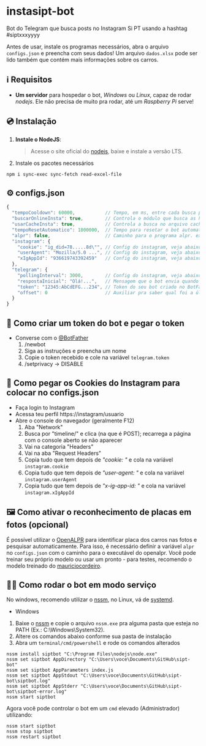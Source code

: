# instasipt-bot
Bot do Telegram que busca posts no Instagram Si PT usando a hashtag #siptxxxyyyy

Antes de usar, instale os programas necessários, abra o arquivo `configs.json` e preencha com seus dados!
Um arquivo `dados.xlsx` pode ser lido também que contém mais informações sobre os carros.

## ℹ️ Requisitos

* **Um servidor** para hospedar o bot, _Windows_ ou _Linux_, capaz de rodar _nodejs_. Ele não precisa de muito pra rodar, até um _Raspberry Pi_ serve!

## 💿 Instalação
1. **Instale o NodeJS**:
    >Acesse o site oficial do [nodejs](https://nodejs.org/), baixe e instale a versão LTS.
2. Instale os pacotes necessários
```
npm i sync-exec sync-fetch read-excel-file
```

## ⚙️ configs.json
```js
{
  "tempoCooldown": 60000,           // Tempo, em ms, entre cada busca por usuário
  "buscarOnlineInsta": true,        // Controla o módulo que busca as hashtags no instagram
  "usarCacheInsta": true,           // Controla a busca no arquivo cache.json
  "tempoResetAutomatico": 1800000,  // Tempo para resetar o bot automaticamente pra evitar bugs (gambiarra windows)
  "alpr": false,                    // Caminho para o programa alpr. ex.: C:\\Apps\\alpr.exe
  "instagram": {
    "cookie": "ig_did=78.....8d\"", // Config do instagram, veja abaixo como obter
    "userAgent": "Mozilla/5.0 ...", // Config do instagram, veja abaixo como obter
    "xIgAppId": "936619743392459"   // Config do instagram, veja abaixo como obter
  },
  "telegram": {
    "pollingInterval": 3000,        // Config do instagram, veja abaixo como obter
    "respostaInicial": "Olá!...",   // Mensagem que o bot envia quando a pessoa manda /start
    "token": "12345:AbCdEFG...234", // Token do seu bot criado no BotFater, veja abaixo como obter
    "offset": 0                     // Auxiliar pra saber qual foi a última msg recebida na API, não mexer
  }
}
```

## 🤖 Como criar um token do bot e pegar o  token

- Converse com o [@BotFather](https://t.me/BotFather)
    1. /newbot
    2. Siga as instruções e preencha um nome
    4. Copie o token recebido e cole na variável `telegram.token`
    5. /setprivacy -> DISABLE


## 🍪 Como pegar os Cookies do Instagram para colocar no configs.json

- Faça login to Instagram
- Acessa teu perfil https://instagram/usuario
- Abre o console do navegador (geralmente F12)
  1. Aba "Network"
  2. Busca por "timeline/" e clica (na que é POST); recarrega a página com o console aberto se não aparecer
  3. Vai na categoria "Headers"
  4. Vai na aba "Request Headers"
  5. Copia tudo que tem depois de _"cookie: "_ e cola na variável `instagram.cookie`
  6. Copia tudo que tem depois de _"user-agent: "_ e cola na variável `instagram.userAgent`
  7. Copia tudo que tem depois de _"x-ig-app-id: "_ e cola na variável `instagram.xIgAppId`

## 🖼 Como ativar o reconhecimento de placas em fotos (opcional)

É possível utilizar o [OpenALPR](https://github.com/openalpr/openalpr) para identificar placa dos carros nas fotos e pesquisar automaticamente.
Para isso, é necessário definir a variável `alpr` no `configs.json` com o caminho para o executável do openalpr.
Você pode treinar seu próprio modelo ou usar um pronto - para testes, recomendo o modelo treinado do [mauriciocordeiro](https://github.com/mauriciocordeiro/openalpr.br).

## 👷‍♂️ Como rodar o bot em modo serviço

No windows, recomendo utilizar o [nssm](https://nssm.cc/), no Linux, vá de [systemd](https://gist.github.com/leommoore).

* Windows

1. Baixe o [nssm](https://nssm.cc/release/nssm-2.24.zip) e copie o arquivo `nssm.exe` pra alguma pasta que esteja no PATH (Ex.: C:\Windows\System32).
2. Altere os comandos abaixo conforme sua pasta de instalação
3. Abra um `terminal/cmd/powershell` e rode os comandos alterados
```
nssm install siptbot "C:\Program Files\nodejs\node.exe"
nssm set siptbot AppDirectory "C:\Users\voce\Documents\GitHub\sipt-bot"
nssm set siptbot AppParameters index.js
nssm set siptbot AppStdout "C:\Users\voce\Documents\GitHub\sipt-bot\siptbot.log"
nssm set siptbot AppStderr "C:\Users\voce\Documents\GitHub\sipt-bot\siptbot-error.log"
nssm start siptbot
```

Agora você pode controlar o bot em um `cmd` elevado (Administrador) utilizando:
```
nssm start siptbot
nssm stop siptbot
nssm restart siptbot
```